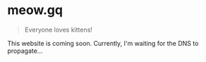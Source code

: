 # meow.gq
> Everyone loves kittens!

This website is coming soon. Currently, I'm waiting for the DNS to propagate...
